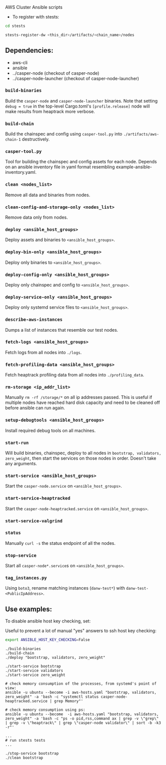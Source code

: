 AWS Cluster Ansible scripts

- To register with stests:
```bash
cd stests

stests-register-dw <this_dir>/artifacts/<chain_name>/nodes
```

## Dependencies:

- aws-cli
- ansible
- ../casper-node (checkout of casper-node)
- ../casper-node-launcher (checkout of casper-node-launcher)

### `build-binaries`

Build the `casper-node` and `casper-node-launcher` binaries. Note that setting `debug = true` in the top-level Cargo.toml's `[profile.release]` node will make results from heaptrack more verbose.

### `build-chain`

Build the chainspec and config using `casper-tool.py` into `./artifacts/aws-chain-1` destructively.

### `casper-tool.py`

Tool for building the chainspec and config assets for each node. Depends on an ansible inventory file in yaml format resembling example-ansible-inventory.yaml.

### `clean <nodes_list>`

Remove all data and binaries from nodes.

### `clean-config-and-storage-only <nodes_list>`

Remove data only from nodes.

### `deploy <ansible_host_groups>`

Deploy assets and binaries to `<ansible_host_groups>`.

### `deploy-bin-only <ansible_host_groups>`

Deploy only binaries to `<ansible_host_groups>`.

### `deploy-config-only <ansible_host_groups>`

Deploy only chainspec and config to `<ansible_host_groups>`.

### `deploy-service-only <ansible_host_groups>`

Deploy only systemd service files to `<ansible_host_groups>`.

### `describe-aws-instances`

Dumps a list of instances that resemble our test nodes.

### `fetch-logs <ansible_host_groups>`

Fetch logs from all nodes into `./logs`.

### `fetch-profiling-data <ansible_host_groups>`

Fetch heaptrack profiling data from all nodes into `./profiling_data`.

### `rm-storage <ip_addr_list>`

Manually `rm -rf /storage/*` on all ip addresses passed. This is useful if multiple nodes have reached hard disk capacity and need to be cleaned off before ansible can run again.

### `setup-debugtools <ansible_host_groups>`

Install required debug tools on all machines.

### `start-run`

Will build binaries, chainspec, deploy to all nodes in `bootstrap, validators, zero_weight`, then start the services on those nodes in order. Doesn't take any arguments.

### `start-service <ansible_host_groups>`

Start the `casper-node.service` on `<ansible_host_groups>`.

### `start-service-heaptracked`

Start the `casper-node-heaptracked.service` on `<ansible_host_groups>`.

### `start-service-valgrind`

### `status`

Manually `curl -s` the status endpoint of all the nodes.

### `stop-service`

Start all `casper-node*.service`s on `<ansible_host_groups>`.

### `tag_instances.py`

Using `boto3`, rename matching instances (`danw-test*`) with `danw-test-<PublicIpAddress>`.


## Use examples:

To disable ansible host key checking, set: 

Useful to prevent a lot of manual "yes" answers to ssh host key checking:
```bash
export ANSIBLE_HOST_KEY_CHECKING=False
```

```
./build-binaries
./build-chain
./deploy "bootstrap, validators, zero_weight"

./start-service bootstrap
./start-service validators 
./start-service zero_weight 

# check memory consumption of the processes, from systemd's point of view:
ansible -u ubuntu --become -i aws-hosts.yaml "bootstrap, validators, zero_weight" -a 'bash -c "systemctl status casper-node-heaptracked.service | grep Memory"'

# check memory consumption using ps:
ansible -u ubuntu --become  -i aws-hosts.yaml "bootstrap, validators, zero_weight" -a 'bash -c "ps -o pid,rss,command ax | grep -v \"grep\" | grep -v \"heaptrack\" | grep \"casper-node validator\" | sort -b -k3 -r"'

...
# run stests tests
...

./stop-service bootstrap
./clean bootstrap
```

